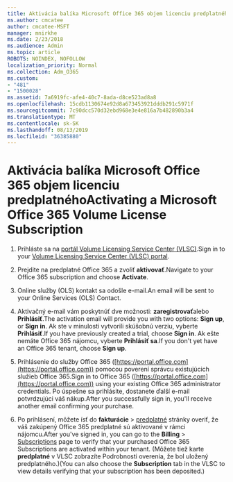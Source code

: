 ```yaml
---
title: Aktivácia balíka Microsoft Office 365 objem licenciu predplatného
ms.author: cmcatee
author: cmcatee-MSFT
manager: mnirkhe
ms.date: 2/23/2018
ms.audience: Admin
ms.topic: article
ROBOTS: NOINDEX, NOFOLLOW
localization_priority: Normal
ms.collection: Adm_O365
ms.custom:
- "481"
- "1500028"
ms.assetid: 7a6919fc-afe4-40c7-8ada-d8ce523ad8a8
ms.openlocfilehash: 15cdb1130674e92d8a673453921dddb291c5971f
ms.sourcegitcommit: 7c90dcc570d32ebd968e3e4e816a7b482890b3a4
ms.translationtype: MT
ms.contentlocale: sk-SK
ms.lasthandoff: 08/13/2019
ms.locfileid: "36385880"
---
```

# <a name="activating-a-microsoft-office-365-volume-license-subscription"></a><span data-ttu-id="6a236-102">Aktivácia balíka Microsoft Office 365 objem licenciu predplatného</span><span class="sxs-lookup"><span data-stu-id="6a236-102">Activating a Microsoft Office 365 Volume License Subscription</span></span>

1. <span data-ttu-id="6a236-103">Prihláste sa na [portál Volume Licensing Service Center (VLSC)](http://go.microsoft.com/fwlink/p/?LinkId=329762).</span><span class="sxs-lookup"><span data-stu-id="6a236-103">Sign in to your [Volume Licensing Service Center (VLSC) portal](http://go.microsoft.com/fwlink/p/?LinkId=329762).</span></span>

2. <span data-ttu-id="6a236-104">Prejdite na predplatné Office 365 a zvoliť **aktivovať**.</span><span class="sxs-lookup"><span data-stu-id="6a236-104">Navigate to your Office 365 subscription and choose **Activate**.</span></span>

3. <span data-ttu-id="6a236-105">Online služby (OLS) kontakt sa odošle e-mail.</span><span class="sxs-lookup"><span data-stu-id="6a236-105">An email will be sent to your Online Services (OLS) Contact.</span></span>

4. <span data-ttu-id="6a236-106">Aktivačný e-mail vám poskytnúť dve možnosti: **zaregistrovať**alebo **Prihlásiť**.</span><span class="sxs-lookup"><span data-stu-id="6a236-106">The activation email will provide you with two options: **Sign up**, or **Sign in**.</span></span> <span data-ttu-id="6a236-107">Ak ste v minulosti vytvorili skúšobnú verziu, vyberte **Prihlásiť**.</span><span class="sxs-lookup"><span data-stu-id="6a236-107">If you have previously created a trial, choose **Sign in**.</span></span> <span data-ttu-id="6a236-108">Ak ešte nemáte Office 365 nájomcu, vyberte **Prihlásiť sa**.</span><span class="sxs-lookup"><span data-stu-id="6a236-108">If you don't yet have an Office 365 tenant, choose **Sign up**.</span></span>

5. <span data-ttu-id="6a236-109">Prihlásenie do služby Office 365 ([https://portal.office.com](https://portal.office.com)) pomocou poverení správcu existujúcich služieb Office 365.</span><span class="sxs-lookup"><span data-stu-id="6a236-109">Sign in to Office 365 ([https://portal.office.com](https://portal.office.com)) using your existing Office 365 administrator credentials.</span></span> <span data-ttu-id="6a236-110">Po úspešne sa prihlásite, dostanete ďalší e-mail potvrdzujúci váš nákup.</span><span class="sxs-lookup"><span data-stu-id="6a236-110">After you successfully sign in, you'll receive another email confirming your purchase.</span></span>

6. <span data-ttu-id="6a236-111">Po prihlásení, môžete ísť do **fakturácie** \> [predplatné](https://go.microsoft.com/fwlink/p/?linkid=842054) stránky overiť, že váš zakúpený Office 365 predplatné sú aktivované v rámci nájomcu.</span><span class="sxs-lookup"><span data-stu-id="6a236-111">After you've signed in, you can go to the **Billing** \> [Subscriptions](https://go.microsoft.com/fwlink/p/?linkid=842054) page to verify that your purchased Office 365 Subscriptions are activated within your tenant.</span></span> <span data-ttu-id="6a236-112">(Môžete tiež karte **predplatné** v VLSC zobrazíte Podrobnosti overenia, že bol uložený predplatného.)</span><span class="sxs-lookup"><span data-stu-id="6a236-112">(You can also choose the **Subscription** tab in the VLSC to view details verifying that your subscription has been deposited.)</span></span>